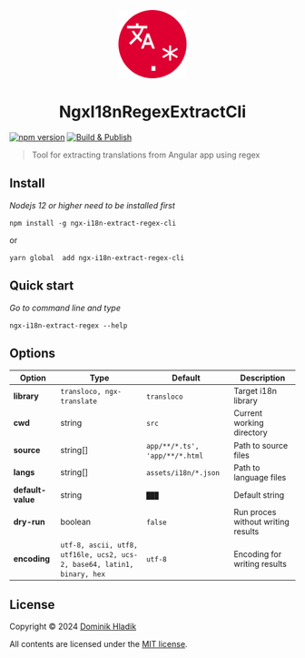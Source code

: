<p align="center">
  <a href="https://github.com/Celtian/ngx-i18n-extract-regex-cli" target="blank"><img src="assets/logo.svg?sanitize=true" alt="" width="120"></a>
  <h1 align="center">NgxI18nRegexExtractCli</h1>
</p>

[![npm version](https://badge.fury.io/js/ngx-i18n-extract-regex-cli.svg)](https://badge.fury.io/js/ngx-i18n-extract-regex-cli)
[![Build & Publish](https://github.com/celtian/ngx-i18n-extract-regex-cli/workflows/Build%20&%20Publish/badge.svg)](https://github.com/celtian/ngx-i18n-extract-regex-cli/actions)

> Tool for extracting translations from Angular app using regex

## Install

_Nodejs 12 or higher need to be installed first_

```terminal
npm install -g ngx-i18n-extract-regex-cli
```

or

```terminal
yarn global  add ngx-i18n-extract-regex-cli
```

## Quick start

_Go to command line and type_

```terminal
ngx-i18n-extract-regex --help
```

## Options

| Option            | Type                                                                    | Default                        | Description                        |
| ----------------- | ----------------------------------------------------------------------- | ------------------------------ | ---------------------------------- |
| **library**       | `transloco, ngx-translate`                                              | `transloco`                    | Target i18n library                |
| **cwd**           | string                                                                  | `src`                          | Current working directory          |
| **source**        | string[]                                                                | `app/**/*.ts', 'app/**/*.html` | Path to source files               |
| **langs**         | string[]                                                                | `assets/i18n/*.json`           | Path to language files             |
| **default-value** | string                                                                  | `███`                          | Default string                     |
| **dry-run**       | boolean                                                                 | `false`                        | Run proces without writing results |
| **encoding**      | `utf-8, ascii, utf8, utf16le, ucs2, ucs-2, base64, latin1, binary, hex` | `utf-8`                        | Encoding for writing results       |

## License

Copyright &copy; 2024 [Dominik Hladik](https://github.com/Celtian)

All contents are licensed under the [MIT license].

[mit license]: LICENSE

